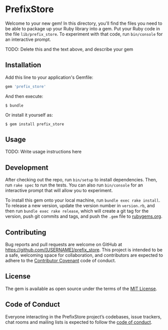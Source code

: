 # PrefixStore

Welcome to your new gem! In this directory, you'll find the files you need to be able to package up your Ruby library into a gem. Put your Ruby code in the file `lib/prefix_store`. To experiment with that code, run `bin/console` for an interactive prompt.

TODO: Delete this and the text above, and describe your gem

## Installation

Add this line to your application's Gemfile:

```ruby
gem 'prefix_store'
```

And then execute:

    $ bundle

Or install it yourself as:

    $ gem install prefix_store

## Usage

TODO: Write usage instructions here

## Development

After checking out the repo, run `bin/setup` to install dependencies. Then, run `rake spec` to run the tests. You can also run `bin/console` for an interactive prompt that will allow you to experiment.

To install this gem onto your local machine, run `bundle exec rake install`. To release a new version, update the version number in `version.rb`, and then run `bundle exec rake release`, which will create a git tag for the version, push git commits and tags, and push the `.gem` file to [rubygems.org](https://rubygems.org).

## Contributing

Bug reports and pull requests are welcome on GitHub at https://github.com/[USERNAME]/prefix_store. This project is intended to be a safe, welcoming space for collaboration, and contributors are expected to adhere to the [Contributor Covenant](http://contributor-covenant.org) code of conduct.

## License

The gem is available as open source under the terms of the [MIT License](http://opensource.org/licenses/MIT).

## Code of Conduct

Everyone interacting in the PrefixStore project’s codebases, issue trackers, chat rooms and mailing lists is expected to follow the [code of conduct](https://github.com/[USERNAME]/prefix_store/blob/master/CODE_OF_CONDUCT.md).
